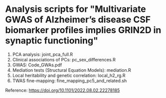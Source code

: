 # Analysis scripts for "Multivariate GWAS of Alzheimer’s disease CSF biomarker profiles implies GRIN2D in synaptic functioning"

1. PCA analysis: joint_pca_full.R
2. Clinical associations of PCs: pc_sex_differences.R
3. GWAS: Code_GWAs.pdf
4. Mediation tests (Structural Equation Models): mediation.R
5. Local heritability and genetic correlation: local_h2_rg.R
6. TWAS fine-mapping: fine_mapping_pc5_and_related.sh

Reference: https://doi.org/10.1101/2022.08.02.22278185 
